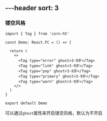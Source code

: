 ---header
sort: 3
---

### 镂空风格

```tsx
import { Tag } from 'corn-h5'

const Demo: React.FC = () => {

  return (
    <>
      <Tag type="error" ghost>3-9岁</Tag>
      <Tag type="link" ghost>3-9岁</Tag>
      <Tag type="pop" ghost>3-9岁</Tag>
      <Tag type="primary" ghost>3-9岁</Tag>
      <Tag type="warn" ghost>3-9岁</Tag>
    </>
  )
}

export default Demo
```
可以通过`ghost`属性来开启镂空风格，默认为不开启
